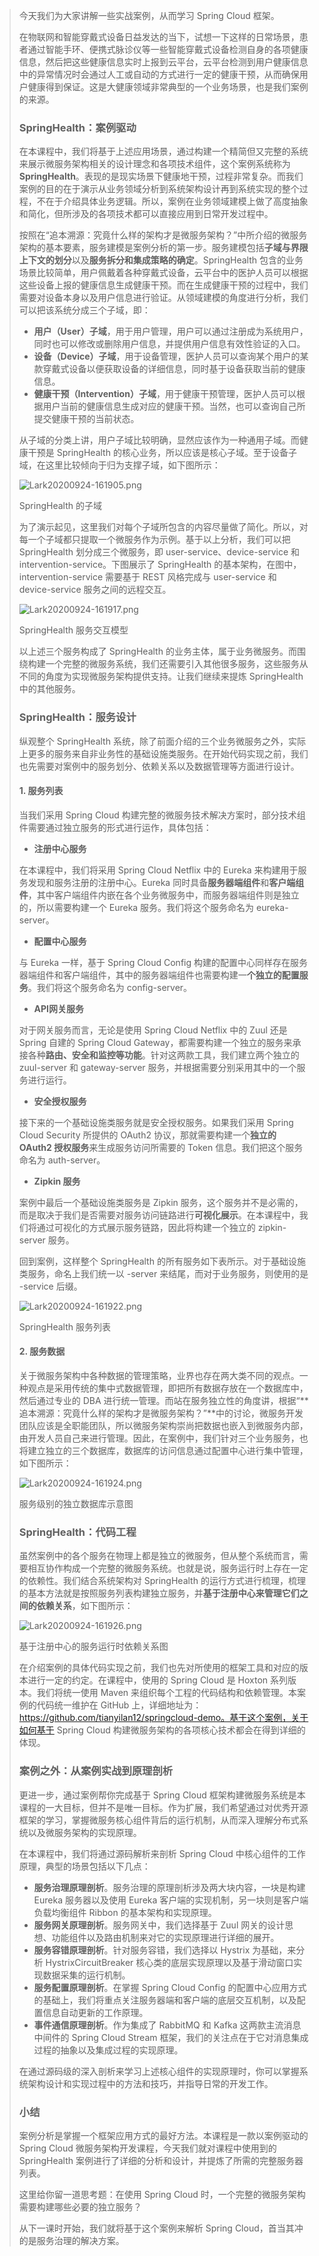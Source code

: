 > 今天我们为大家讲解一些实战案例，从而学习 Spring Cloud 框架。
>
> 在物联网和智能穿戴式设备日益发达的当下，试想一下这样的日常场景，患者通过智能手环、便携式脉诊仪等一些智能穿戴式设备检测自身的各项健康信息，然后把这些健康信息实时上报到云平台，云平台检测到用户健康信息中的异常情况时会通过人工或自动的方式进行一定的健康干预，从而确保用户健康得到保证。这是大健康领域非常典型的一个业务场景，也是我们案例的来源。
>
> ### SpringHealth：案例驱动
>
> 在本课程中，我们将基于上述应用场景，通过构建一个精简但又完整的系统来展示微服务架构相关的设计理念和各项技术组件，这个案例系统称为**SpringHealth**。表现的是现实场景下健康地干预，过程非常复杂。而我们案例的目的在于演示从业务领域分析到系统架构设计再到系统实现的整个过程，不在于介绍具体业务逻辑。所以，案例在业务领域建模上做了高度抽象和简化，但所涉及的各项技术都可以直接应用到日常开发过程中。
>
> 按照在“追本溯源：究竟什么样的架构才是微服务架构？”中所介绍的微服务架构的基本要素，服务建模是案例分析的第一步。服务建模包括**子域与界限上下文的划分**以及**服务拆分和集成策略的确定**。SpringHealth 包含的业务场景比较简单，用户佩戴着各种穿戴式设备，云平台中的医护人员可以根据这些设备上报的健康信息生成健康干预。而在生成健康干预的过程中，我们需要对设备本身以及用户信息进行验证。从领域建模的角度进行分析，我们可以把该系统分成三个子域，即：
>
> - **用户（User）子域**，用于用户管理，用户可以通过注册成为系统用户，同时也可以修改或删除用户信息，并提供用户信息有效性验证的入口。
> - **设备（Device）子域**，用于设备管理，医护人员可以查询某个用户的某款穿戴式设备以便获取设备的详细信息，同时基于设备获取当前的健康信息。
> - **健康干预（Intervention）子域**，用于健康干预管理，医护人员可以根据用户当前的健康信息生成对应的健康干预。当然，也可以查询自己所提交健康干预的当前状态。
>
> 从子域的分类上讲，用户子域比较明确，显然应该作为一种通用子域。而健康干预是 SpringHealth 的核心业务，所以应该是核心子域。至于设备子域，在这里比较倾向于归为支撑子域，如下图所示：
>
> ![Lark20200924-161905.png](https://s0.lgstatic.com/i/image/M00/57/0F/Ciqc1F9sVt6AS2EvAAGEBoJRu5w931.png)
>
> SpringHealth 的子域
>
> 为了演示起见，这里我们对每个子域所包含的内容尽量做了简化。所以，对每一个子域都只提取一个微服务作为示例。基于以上分析，我们可以把 SpringHealth 划分成三个微服务，即 user-service、device-service 和 intervention-service。下图展示了 SpringHealth 的基本架构，在图中，intervention-service 需要基于 REST 风格完成与 user-service 和 device-service 服务之间的远程交互。
>
> ![Lark20200924-161917.png](https://s0.lgstatic.com/i/image/M00/57/1A/CgqCHl9sVwqAPd3jAADSSbJlmag192.png)
>
> SpringHealth 服务交互模型
>
> 以上述三个服务构成了 SpringHealth 的业务主体，属于业务微服务。而围绕构建一个完整的微服务系统，我们还需要引入其他很多服务，这些服务从不同的角度为实现微服务架构提供支持。让我们继续来提炼 SpringHealth 中的其他服务。
>
> ### SpringHealth：服务设计
>
> 纵观整个 SpringHealth 系统，除了前面介绍的三个业务微服务之外，实际上更多的服务来自非业务性的基础设施类服务。在开始代码实现之前，我们也先需要对案例中的服务划分、依赖关系以及数据管理等方面进行设计。
>
> #### 1. 服务列表
>
> 当我们采用 Spring Cloud 构建完整的微服务技术解决方案时，部分技术组件需要通过独立服务的形式进行运作，具体包括：
>
> - **注册中心服务**
>
> 在本课程中，我们将采用 Spring Cloud Netflix 中的 Eureka 来构建用于服务发现和服务注册的注册中心。Eureka 同时具备**服务器端组件**和**客户端组件**，其中客户端组件内嵌在各个业务微服务中，而服务器端组件则是独立的，所以需要构建一个 Eureka 服务。我们将这个服务命名为 eureka-server。
>
> - **配置中心服务**
>
> 与 Eureka 一样，基于 Spring Cloud Config 构建的配置中心同样存在服务器端组件和客户端组件，其中的服务器端组件也需要构建一**个独立的配置服务**。我们将这个服务命名为 config-server。
>
> - **API网关服务**
>
> 对于网关服务而言，无论是使用 Spring Cloud Netflix 中的 Zuul 还是 Spring 自建的 Spring Cloud Gateway，都需要构建一个独立的服务来承接各种**路由、安全和监控等功能**。针对这两款工具，我们建立两个独立的 zuul-server 和 gateway-server 服务，并根据需要分别采用其中的一个服务进行运行。
>
> - **安全授权服务**
>
> 接下来的一个基础设施类服务就是安全授权服务。如果我们采用 Spring Cloud Security 所提供的 OAuth2 协议，那就需要构建一个**独立的 OAuth2 授权服务**来生成服务访问所需要的 Token 信息。我们把这个服务命名为 auth-server。
>
> - **Zipkin 服务**
>
> 案例中最后一个基础设施类服务是 Zipkin 服务，这个服务并不是必需的，而是取决于我们是否需要对服务访问链路进行**可视化展示**。在本课程中，我们将通过可视化的方式展示服务链路，因此将构建一个独立的 zipkin-server 服务。
>
> 回到案例，这样整个 SpringHealth 的所有服务如下表所示。对于基础设施类服务，命名上我们统一以 -server 来结尾，而对于业务服务，则使用的是 -service 后缀。
>
> ![Lark20200924-161922.png](https://s0.lgstatic.com/i/image/M00/57/0F/Ciqc1F9sVymAMXh-AAEaj_t9r5g097.png)
>
> SpringHealth 服务列表
>
> #### 2. 服务数据
>
> 关于微服务架构中各种数据的管理策略，业界也存在两大类不同的观点。一种观点是采用传统的集中式数据管理，即把所有数据存放在一个数据库中，然后通过专业的 DBA 进行统一管理。而站在服务独立性的角度讲，根据“**追本溯源：究竟什么样的架构才是微服务架构？”**中的讨论，微服务开发团队应该是全职能团队，所以微服务架构崇尚把数据也嵌入到微服务内部，由开发人员自己来进行管理。因此，在案例中，我们针对三个业务服务，也将建立独立的三个数据库，数据库的访问信息通过配置中心进行集中管理，如下图所示：
>
> ![Lark20200924-161924.png](https://s0.lgstatic.com/i/image/M00/57/1B/CgqCHl9sV0GAflMuAAEgBy_HDhM795.png)
>
> 服务级别的独立数据库示意图
>
> ### SpringHealth：代码工程
>
> 虽然案例中的各个服务在物理上都是独立的微服务，但从整个系统而言，需要相互协作构成一个完整的微服务系统。也就是说，服务运行时上存在一定的依赖性。我们结合系统架构对 SpringHealth 的运行方式进行梳理，梳理的基本方法就是按照服务列表构建独立服务，并**基于注册中心来管理它们之间的依赖关系**，如下图所示：
>
> ![Lark20200924-161926.png](https://s0.lgstatic.com/i/image/M00/57/10/Ciqc1F9sV0uATNWEAADLl6S2WeE336.png)
>
> 基于注册中心的服务运行时依赖关系图
>
> 在介绍案例的具体代码实现之前，我们也先对所使用的框架工具和对应的版本进行一定的约定。在课程中，使用的 Spring Cloud 是 Hoxton 系列版本。我们将统一使用 Maven 来组织每个工程的代码结构和依赖管理。本案例的代码统一维护在 GitHub 上，详细地址为：https://github.com/tianyilan12/springcloud-demo。基于这个案例，关于如何基于 Spring Cloud 构建微服务架构的各项核心技术都会在得到详细的体现。
>
> ### 案例之外：从案例实战到原理剖析
>
> 更进一步，通过案例帮你完成基于 Spring Cloud 框架构建微服务系统是本课程的一大目标，但并不是唯一目标。作为扩展，我们希望通过对优秀开源框架的学习，掌握微服务核心组件背后的运行机制，从而深入理解分布式系统以及微服务架构的实现原理。
>
> 在本课程中，我们将通过源码解析来剖析 Spring Cloud 中核心组件的工作原理，典型的场景包括以下几点：
>
> - **服务治理原理剖析**。服务治理的原理剖析涉及两大块内容，一块是构建 Eureka 服务器以及使用 Eureka 客户端的实现机制，另一块则是客户端负载均衡组件 Ribbon 的基本架构和实现原理。
> - **服务网关原理剖析**。服务网关中，我们选择基于 Zuul 网关的设计思想、功能组件以及路由机制来对它的实现原理进行详细的展开。
> - **服务容错原理剖析**。针对服务容错，我们选择以 Hystrix 为基础，来分析 HystrixCircuitBreaker 核心类的底层实现原理以及基于滑动窗口实现数据采集的运行机制。
> - **服务配置原理剖析**。在掌握 Spring Cloud Config 的配置中心应用方式的基础上，我们将重点关注服务器端和客户端的底层交互机制，以及配置信息自动更新的工作原理。
> - **事件通信原理剖析**。作为集成了 RabbitMQ 和 Kafka 这两款主流消息中间件的 Spring Cloud Stream 框架，我们的关注点在于它对消息集成过程的抽象以及集成过程的实现原理。
>
> 在通过源码级的深入剖析来学习上述核心组件的实现原理时，你可以掌握系统架构设计和实现过程中的方法和技巧，并指导日常的开发工作。
>
> ### 小结
>
> 案例分析是掌握一个框架应用方式的最好方法。本课程是一款以案例驱动的 Spring Cloud 微服务架构开发课程，今天我们就对课程中使用到的 SpringHealth 案例进行了详细的分析和设计，并提炼了所需的完整服务器列表。
>
> 这里给你留一道思考题：在使用 Spring Cloud 时，一个完整的微服务架构需要构建哪些必要的独立服务？
>
> 从下一课时开始，我们就将基于这个案例来解析 Spring Cloud，首当其冲的是服务治理的解决方案。